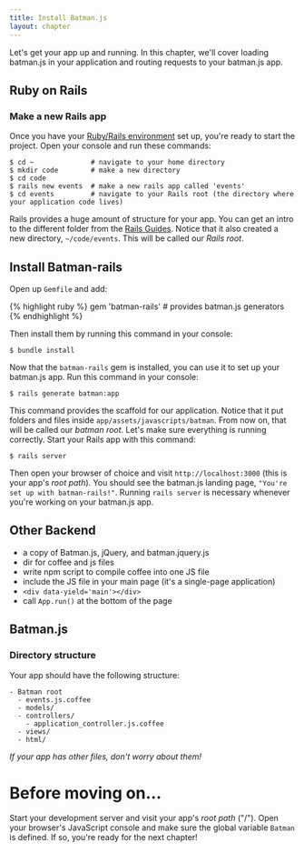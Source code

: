 ```yaml
---
title: Install Batman.js
layout: chapter
---
```


Let's get your app up and running. In this chapter, we'll cover loading batman.js in your application and routing requests to your batman.js app.


## Ruby on Rails

<a name="make_a_new_rails_app" class='batmantutorialheading'></a>
### Make a new Rails app
Once you have your [Ruby/Rails environment](#todo) set up, you're ready to start the project. Open your console and run these commands:

```
$ cd ~              # navigate to your home directory
$ mkdir code        # make a new directory
$ cd code
$ rails new events  # make a new rails app called 'events'
$ cd events         # navigate to your Rails root (the directory where your application code lives)
```

Rails provides a huge amount of structure for your app. You can get an intro to the different folder from the [Rails Guides](http://guides.rubyonrails.org/getting_started.html#creating-the-blog-application). Notice that it also created a new directory, `~/code/events`. This will be called our _Rails root_.

## Install Batman-rails

Open up `Gemfile` and add:

{% highlight ruby %}
gem 'batman-rails'   # provides batman.js generators
{% endhighlight %}

Then install them by running this command in your console:

```
$ bundle install
```

Now that the `batman-rails` gem is installed, you can use it to set up your batman.js app. Run this command in your console:

```
$ rails generate batman:app
```

This command provides the scaffold for our application. Notice that it put folders and files inside `app/assets/javascripts/batman`. From now on, that will be called our _batman root_. Let's make sure everything is running correctly. Start your Rails app with this command:

```
$ rails server
```

Then open your browser of choice and visit `http://localhost:3000` (this is your app's _root path_). You should see the batman.js landing page, `"You're set up with batman-rails!"`. Running `rails server` is necessary whenever you're working on your batman.js app.

## Other Backend

- a copy of Batman.js, jQuery, and batman.jquery.js
- dir for coffee and js files
- write npm script to compile coffee into one JS file
- include the JS file in your main page (it's a single-page application)
- `<div data-yield='main'></div>`
- call `App.run()` at the bottom of the page


## Batman.js

<a name="directory_structure" class='batmantutorialheading'></a>
### Directory structure
Your app should have the following structure:

```
- Batman root
  - events.js.coffee
  - models/
  - controllers/
    - application_controller.js.coffee
  - views/
  - html/
```

_If your app has other files, don't worry about them!_


# Before moving on...

Start your development server and visit your app's _root path_ ("/"). Open your browser's JavaScript console and make sure the global variable `Batman` is defined. If so, you're ready for the next chapter!












